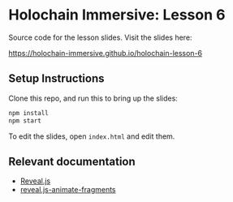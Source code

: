# Holochain Immersive: Lesson 6

Source code for the lesson slides. Visit the slides here:

https://holochain-immersive.github.io/holochain-lesson-6

## Setup Instructions

Clone this repo, and run this to bring up the slides:

```bash
npm install
npm start
```

To edit the slides, open `index.html` and edit them.

## Relevant documentation

- [Reveal.js](https://revealjs.com/)
- [reveal.js-animate-fragments](https://www.npmjs.com/package/reveal.js-animate-fragments)